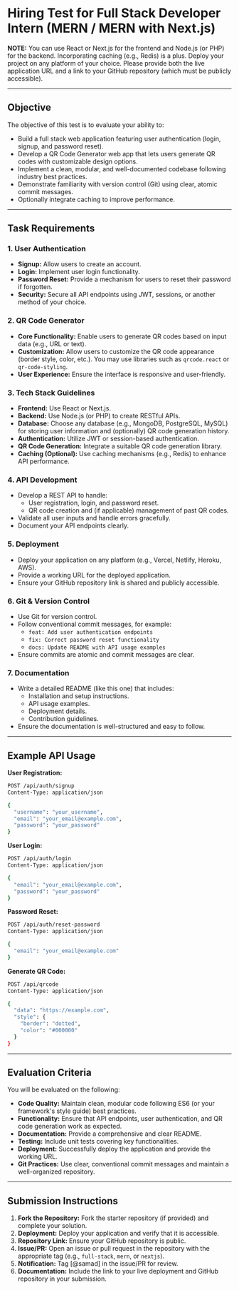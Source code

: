 
# Hiring Test for Full Stack Developer Intern (MERN / MERN with Next.js)

**NOTE:** You can use React or Next.js for the frontend and Node.js (or PHP) for the backend. Incorporating caching (e.g., Redis) is a plus. Deploy your project on any platform of your choice. Please provide both the live application URL and a link to your GitHub repository (which must be publicly accessible).

---

## Objective

The objective of this test is to evaluate your ability to:
- Build a full stack web application featuring user authentication (login, signup, and password reset).
- Develop a QR Code Generator web app that lets users generate QR codes with customizable design options.
- Implement a clean, modular, and well-documented codebase following industry best practices.
- Demonstrate familiarity with version control (Git) using clear, atomic commit messages.
- Optionally integrate caching to improve performance.

---

## Task Requirements

### 1. User Authentication
- **Signup:** Allow users to create an account.
- **Login:** Implement user login functionality.
- **Password Reset:** Provide a mechanism for users to reset their password if forgotten.
- **Security:** Secure all API endpoints using JWT, sessions, or another method of your choice.

### 2. QR Code Generator
- **Core Functionality:** Enable users to generate QR codes based on input data (e.g., URL or text).
- **Customization:** Allow users to customize the QR code appearance (border style, color, etc.). You may use libraries such as `qrcode.react` or `qr-code-styling`.
- **User Experience:** Ensure the interface is responsive and user-friendly.

### 3. Tech Stack Guidelines
- **Frontend:** Use React or Next.js.
- **Backend:** Use Node.js (or PHP) to create RESTful APIs.
- **Database:** Choose any database (e.g., MongoDB, PostgreSQL, MySQL) for storing user information and (optionally) QR code generation history.
- **Authentication:** Utilize JWT or session-based authentication.
- **QR Code Generation:** Integrate a suitable QR code generation library.
- **Caching (Optional):** Use caching mechanisms (e.g., Redis) to enhance API performance.

### 4. API Development
- Develop a REST API to handle:
  - User registration, login, and password reset.
  - QR code creation and (if applicable) management of past QR codes.
- Validate all user inputs and handle errors gracefully.
- Document your API endpoints clearly.

### 5. Deployment
- Deploy your application on any platform (e.g., Vercel, Netlify, Heroku, AWS).
- Provide a working URL for the deployed application.
- Ensure your GitHub repository link is shared and publicly accessible.

### 6. Git & Version Control
- Use Git for version control.
- Follow conventional commit messages, for example:
  - `feat: Add user authentication endpoints`
  - `fix: Correct password reset functionality`
  - `docs: Update README with API usage examples`
- Ensure commits are atomic and commit messages are clear.

### 7. Documentation
- Write a detailed README (like this one) that includes:
  - Installation and setup instructions.
  - API usage examples.
  - Deployment details.
  - Contribution guidelines.
- Ensure the documentation is well-structured and easy to follow.

---

## Example API Usage

**User Registration:**
```bash
POST /api/auth/signup
Content-Type: application/json

{
  "username": "your_username",
  "email": "your_email@example.com",
  "password": "your_password"
}
```

**User Login:**
```bash
POST /api/auth/login
Content-Type: application/json

{
  "email": "your_email@example.com",
  "password": "your_password"
}
```

**Password Reset:**
```bash
POST /api/auth/reset-password
Content-Type: application/json

{
  "email": "your_email@example.com"
}
```

**Generate QR Code:**
```bash
POST /api/qrcode
Content-Type: application/json

{
  "data": "https://example.com",
  "style": {
    "border": "dotted",
    "color": "#000000"
  }
}
```

---

## Evaluation Criteria

You will be evaluated on the following:
- **Code Quality:** Maintain clean, modular code following ES6 (or your framework's style guide) best practices.
- **Functionality:** Ensure that API endpoints, user authentication, and QR code generation work as expected.
- **Documentation:** Provide a comprehensive and clear README.
- **Testing:** Include unit tests covering key functionalities.
- **Deployment:** Successfully deploy the application and provide the working URL.
- **Git Practices:** Use clear, conventional commit messages and maintain a well-organized repository.

---

## Submission Instructions

1. **Fork the Repository:** Fork the starter repository (if provided) and complete your solution.
2. **Deployment:** Deploy your application and verify that it is accessible.
3. **Repository Link:** Ensure your GitHub repository is public.
4. **Issue/PR:** Open an issue or pull request in the repository with the appropriate tag (e.g., `full-stack`, `mern`, or `nextjs`).
5. **Notification:** Tag [@samad] in the issue/PR for review.
6. **Documentation:** Include the link to your live deployment and GitHub repository in your submission.

